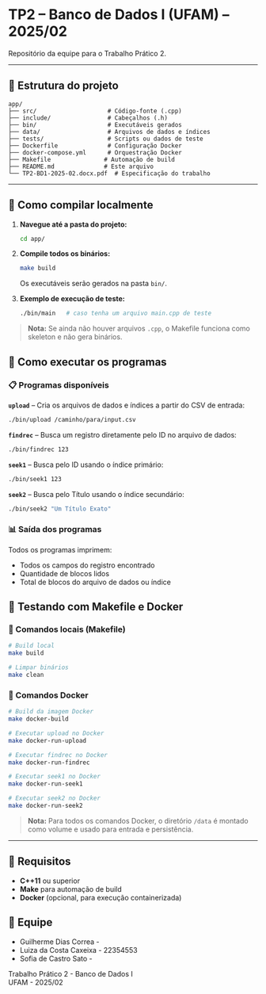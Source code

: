 # TP2 – Banco de Dados I (UFAM) – 2025/02

Repositório da equipe para o Trabalho Prático 2.  


---

## 📁 Estrutura do projeto

```
app/
├── src/                    # Código-fonte (.cpp)
├── include/                # Cabeçalhos (.h)
├── bin/                    # Executáveis gerados
├── data/                   # Arquivos de dados e índices
├── tests/                  # Scripts ou dados de teste
├── Dockerfile              # Configuração Docker
├── docker-compose.yml      # Orquestração Docker
├── Makefile               # Automação de build
├── README.md              # Este arquivo
└── TP2-BD1-2025-02.docx.pdf  # Especificação do trabalho
```

---

## 🔨 Como compilar localmente

1. **Navegue até a pasta do projeto:**
   ```bash
   cd app/
   ```

2. **Compile todos os binários:**
   ```bash
   make build
   ```
   Os executáveis serão gerados na pasta `bin/`.

3. **Exemplo de execução de teste:**
   ```bash
   ./bin/main   # caso tenha um arquivo main.cpp de teste
   ```

> **Nota:** Se ainda não houver arquivos `.cpp`, o Makefile funciona como skeleton e não gera binários.

## 🚀 Como executar os programas

### 📋 Programas disponíveis

**`upload`** – Cria os arquivos de dados e índices a partir do CSV de entrada:
```bash
./bin/upload /caminho/para/input.csv
```

**`findrec`** – Busca um registro diretamente pelo ID no arquivo de dados:
```bash
./bin/findrec 123
```

**`seek1`** – Busca pelo ID usando o índice primário:
```bash
./bin/seek1 123
```

**`seek2`** – Busca pelo Título usando o índice secundário:
```bash
./bin/seek2 "Um Título Exato"
```

### 📊 Saída dos programas
Todos os programas imprimem:
- Todos os campos do registro encontrado
- Quantidade de blocos lidos
- Total de blocos do arquivo de dados ou índice

## 🐳 Testando com Makefile e Docker

### 🔧 Comandos locais (Makefile)
```bash
# Build local
make build

# Limpar binários
make clean
```

### 🐋 Comandos Docker
```bash
# Build da imagem Docker
make docker-build

# Executar upload no Docker
make docker-run-upload

# Executar findrec no Docker
make docker-run-findrec

# Executar seek1 no Docker
make docker-run-seek1

# Executar seek2 no Docker
make docker-run-seek2
```

> **Nota:** Para todos os comandos Docker, o diretório `/data` é montado como volume e usado para entrada e persistência.

---

## 📝 Requisitos

- **C++11** ou superior
- **Make** para automação de build
- **Docker** (opcional, para execução containerizada)

## 👥 Equipe
 - Guilherme Dias Correa - 
- Luiza da Costa Caxeixa - 22354553
- Sofia de Castro Sato  - 


Trabalho Prático 2 - Banco de Dados I  
UFAM - 2025/02

